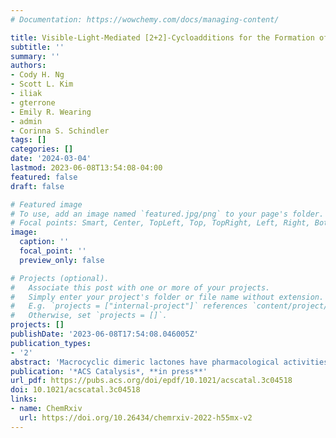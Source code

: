 ```yaml
---
# Documentation: https://wowchemy.com/docs/managing-content/

title: Visible-Light-Mediated [2+2]-Cycloadditions for the Formation of Azetine-Based Macrocyclic Dimers
subtitle: ''
summary: ''
authors:
- Cody H. Ng
- Scott L. Kim
- iliak
- gterrone
- Emily R. Wearing
- admin
- Corinna S. Schindler
tags: []
categories: []
date: '2024-03-04'
lastmod: 2023-06-08T13:54:08-04:00
featured: false
draft: false

# Featured image
# To use, add an image named `featured.jpg/png` to your page's folder.
# Focal points: Smart, Center, TopLeft, Top, TopRight, Left, Right, BottomLeft, Bottom, BottomRight.
image:
  caption: ''
  focal_point: ''
  preview_only: false

# Projects (optional).
#   Associate this post with one or more of your projects.
#   Simply enter your project's folder or file name without extension.
#   E.g. `projects = ["internal-project"]` references `content/project/deep-learning/index.md`.
#   Otherwise, set `projects = []`.
projects: []
publishDate: '2023-06-08T17:54:08.046005Z'
publication_types:
- '2'
abstract: 'Macrocyclic dimeric lactones have pharmacological activities that make them attractive synthetic targets, but typical synthetic strategies employ an iterative approach to construct the macrocycle. Herein, we report a visible-light-mediated approach that enables facile access to 1- and 2-azetine-based dimeric lactones of up to 30-membered ring macrocycles. These products form via four consecutive triplet energy transfers for 1-azetine dimeric products and two consecutive triplet energy transfers for 2-azetine dimeric products. Computational investigations provide insights into the mechanism of this reaction, consistent with an unexpected initial intermolecular [2 + 2]-cycloaddition being preferred under nonstandard Curtin–Hammett conditions over the corresponding intramolecular reaction, which ultimately enables an efficient reaction pathway for macrocyclic dimerization.'
publication: '*ACS Catalysis*, **in press**'
url_pdf: https://pubs.acs.org/doi/epdf/10.1021/acscatal.3c04518
doi: 10.1021/acscatal.3c04518
links:
- name: ChemRxiv
  url: https://doi.org/10.26434/chemrxiv-2022-h55mx-v2
---
```

